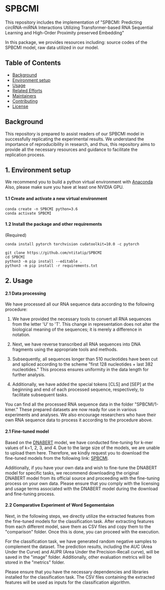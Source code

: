 # SPBCMI

This repository includes the implementation of "SPBCMI: Predicting circRNA-miRNA Interactions Utilizing Transformer-based RNA Sequential Learning and High-Order Proximity preserved Embedding" 

In this package, we provides resources including: source codes of the SPBCMI model, raw data utilized in our model.

## Table of Contents

- [Background](#background)
- [Environment setup](#Environment-setup)
- [Usage](#usage)
- [Related Efforts](#related-efforts)
- [Maintainers](#maintainers)
- [Contributing](#contributing)
- [License](#license)

## Background

This repository is prepared to assist readers of our SPBCMI model in successfully replicating the experimental results. We understand the importance of reproducibility in research, and thus, this repository aims to provide all the necessary resources and guidance to facilitate the replication process.

## 1. Environment setup
We recommend you to build a python virtual environment with [Anaconda](https://docs.anaconda.com/anaconda/) Also, please make sure you have at least one NVIDIA GPU.

#### 1.1 Create and activate a new virtual environment

```
conda create -n SPBCMI python=3.6
conda activate SPBCMI
```

#### 1.2 Install the package and other requirements

(Required)

```
conda install pytorch torchvision cudatoolkit=10.0 -c pytorch

git clone https://github.com/ntitatip/SPBCMI
cd SPBCMI
python3 -m pip install --editable .
python3 -m pip install -r requirements.txt
```
## 2. Usage

#### 2.1 Data processing

We have processed all our RNA sequence data according to the following procedure:
1. We have provided the necessary tools to convert all RNA sequences from the letter 'U' to 'T'. This change in representation does not alter the biological meaning of the sequences; it is merely a difference in notation.

2. Next, we have reverse transcribed all RNA sequences into DNA fragments using the appropriate tools and methods.

3. Subsequently, all sequences longer than 510 nucleotides have been cut and spliced according to the scheme "first 128 nucleotides + last 382 nucleotides." This process ensures uniformity in the data length for further analysis.

4. Additionally, we have added the special tokens [CLS] and [SEP] at the beginning and end of each processed sequence, respectively, to facilitate subsequent tasks.

You can find all the processed RNA sequence data in the folder "SPBCMI/1-kmer." These prepared datasets are now ready for use in various experiments and analyses. We also encourage researchers who have their own RNA sequence data to process it according to the procedure above.

#### 2.1 Fine-tuned model

Based on the [DNABERT](https://github.com/jerryji1993/DNABERT.git) model, we have conducted fine-tuning for k-mer values of k=1, 2, 3, and 4. Due to the large size of the models, we are unable to upload them here. Therefore, we kindly request you to download the fine-tuned models from the following link: [SPBCMI](https://drive.google.com/drive/folders/154LhzAD498l96Sua-tATNcI7y20l7kUV?usp=sharing).

Additionally, if you have your own data and wish to fine-tune the DNABERT model for specific tasks, we recommend downloading the original DNABERT model from its official source and proceeding with the fine-tuning process on your own data. Please ensure that you comply with the licensing and usage terms associated with the DNABERT model during the download and fine-tuning process.

#### 2.2 Comparative Experiment of Word Segementaion

Next, in the following steps, we directly utilize the extracted features from the fine-tuned models for the classification task. After extracting features from each different model, save them as CSV files and copy them to the "comparison" folder. Once this is done, you can proceed with the execution.

For the classification task, we have generated random negative samples to complement the dataset. The prediction results, including the AUC (Area Under the Curve) and AUPR (Area Under the Precision-Recall curve), will be saved in the "image" folder. Additionally, other evaluation metrics will be stored in the "metrics" folder.

Please ensure that you have the necessary dependencies and libraries installed for the classification task. The CSV files containing the extracted features will be used as inputs for the classification algorithm.
